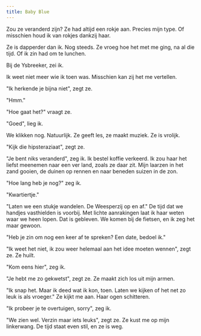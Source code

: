 ```yaml
---
title: Baby Blue
---
```


Zou ze veranderd zijn? Ze had altijd een rokje aan. Precies mijn type. Of misschien houd ik van rokjes dankzij haar.

Ze is dapperder dan ik. Nog steeds. Ze vroeg hoe het met me ging, na al die tijd. Of ik zin had om te lunchen.

Bij de Ysbreeker, zei ik.

Ik weet niet meer wie ik toen was. Misschien kan zij het me vertellen.

"Ik herkende je bijna niet", zegt ze.

"Hmm."

"Hoe gaat het?" vraagt ze.

"Goed", lieg ik.

We klikken nog. Natuurlijk. Ze geeft les, ze maakt muziek. Ze is vrolijk.

"Kijk die hipsteraziaat", zegt ze.

"Je bent niks veranderd", zeg ik. Ik bestel koffie verkeerd. Ik zou haar het liefst meenemen naar een ver land, zoals ze daar zit. Mijn laarzen in het zand gooien, de duinen op rennen en naar beneden suizen in de zon.

"Hoe lang heb je nog?" zeg ik. 

"Kwartiertje."

"Laten we een stukje wandelen. De Weesperzij op en af." De tijd dat we handjes vasthielden is voorbij. Met lichte aanrakingen laat ik haar weten waar we heen lopen. Dat is gebleven. We komen bij de fietsen, en ik zeg het maar gewoon.

"Heb je zin om nog een keer af te spreken? Een date, bedoel ik."

"Ik weet het niet, ik zou weer helemaal aan het idee moeten wennen", zegt ze. Ze huilt. 

"Kom eens hier", zeg ik.

"Je hebt me zo gekwetst", zegt ze. Ze maakt zich los uit mijn armen.

"Ik snap het. Maar ik deed wat ik kon, toen. Laten we kijken of het net zo leuk is als vroeger." Ze kijkt me aan. Haar ogen schitteren.

"Ik probeer je te overtuigen, sorry", zeg ik.

"We zien wel. Verzin maar iets leuks", zegt ze. Ze kust me op mijn linkerwang. De tijd staat even stil, en ze is weg.

